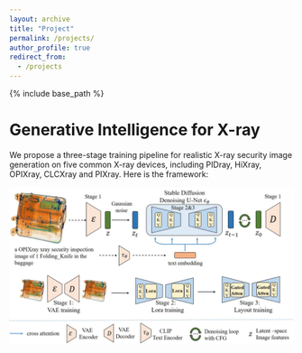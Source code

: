 ```yaml
---
layout: archive
title: "Project"
permalink: /projects/
author_profile: true
redirect_from:
  - /projects
---
```


{% include base_path %}

Generative Intelligence for X-ray
======
We propose a three-stage training pipeline for realistic X-ray security image generation on five common X-ray devices, including PIDray, HiXray, OPIXray, CLCXray and PIXray. Here is the framework:

![X-ray intelligence](../images/x-ray-gen.jpg)
